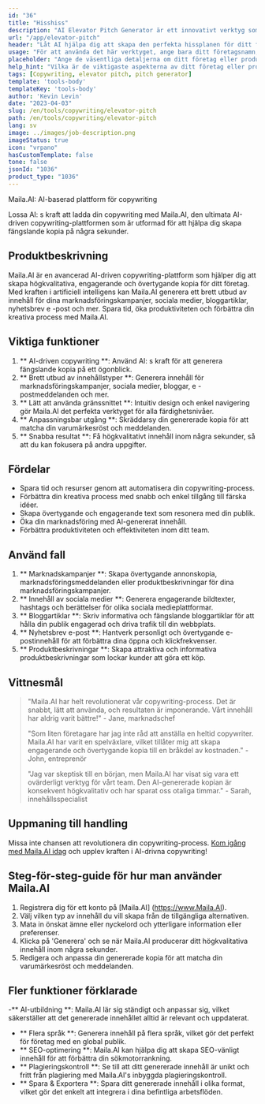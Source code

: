 ```yaml
---
id: "36"
title: "Hisshiss"
description: "AI Elevator Pitch Generator är ett innovativt verktyg som använder artificiell intelligens för att skapa övertygande och fängslande hissplaner för ditt företag, produkt eller tjänst.  Imponera potentiella kunder eller investerare med en kortfattad och engagerande tonhöjd som belyser de viktigaste aspekterna av ditt erbjudande, vilket gör att det sticker ut från tävlingen."
url: "/app/elevator-pitch"
header: "Låt AI hjälpa dig att skapa den perfekta hissplanen för ditt företag eller produkt."
usage: "För att använda det här verktyget, ange bara ditt företagsnamn, nyckelfunktioner och målgrupp.  Denna AI-generator kommer då att skapa en välgjord, kortfattad och övertygande hissplan som belyser de unika försäljningsställena för ditt företag eller produkt."
placeholder: "Ange de väsentliga detaljerna om ditt företag eller produkt, t.ex. företagsnamn, nyckelfunktioner, målgrupp, etc."
help_hint: "Vilka är de viktigaste aspekterna av ditt företag eller produkt som du vill fokusera på?  Ange några nyckelord relaterade till dessa aspekter, och vår AI kommer att skapa en engagerande hissplan baserad på din input."
tags: [Copywriting, elevator pitch, pitch generator]
template: 'tools-body'
templateKey: 'tools-body'
author: 'Kevin Levin'
date: "2023-04-03"
slug: /en/tools/copywriting/elevator-pitch
path: /en/tools/copywriting/elevator-pitch
lang: sv
image: ../images/job-description.png
imageStatus: true
icon: "vrpano"
hasCustomTemplate: false
tone: false
jsonId: "1036"
product_type: "1036"
---
```

Maila.AI: AI-baserad plattform för copywriting

Lossa AI: s kraft att ladda din copywriting med Maila.AI, den ultimata AI-driven copywriting-plattformen som är utformad för att hjälpa dig skapa fängslande kopia på några sekunder.

## Produktbeskrivning

Maila.AI är en avancerad AI-driven copywriting-plattform som hjälper dig att skapa högkvalitativa, engagerande och övertygande kopia för ditt företag.  Med kraften i artificiell intelligens kan Maila.AI generera ett brett utbud av innehåll för dina marknadsföringskampanjer, sociala medier, bloggartiklar, nyhetsbrev e -post och mer.  Spara tid, öka produktiviteten och förbättra din kreativa process med Maila.AI.

## Viktiga funktioner

1. ** AI-driven copywriting **: Använd AI: s kraft för att generera fängslande kopia på ett ögonblick.
 2. ** Brett utbud av innehållstyper **: Generera innehåll för marknadsföringskampanjer, sociala medier, bloggar, e -postmeddelanden och mer.
 3. ** Lätt att använda gränssnittet **: Intuitiv design och enkel navigering gör Maila.AI det perfekta verktyget för alla färdighetsnivåer.
 4. ** Anpassningsbar utgång **: Skräddarsy din genererade kopia för att matcha din varumärkesröst och meddelanden.
 5. ** Snabba resultat **: Få högkvalitativt innehåll inom några sekunder, så att du kan fokusera på andra uppgifter.

## Fördelar

- Spara tid och resurser genom att automatisera din copywriting-process.
- Förbättra din kreativa process med snabb och enkel tillgång till färska idéer.
- Skapa övertygande och engagerande text som resonera med din publik.
- Öka din marknadsföring med AI-genererat innehåll.
- Förbättra produktiviteten och effektiviteten inom ditt team.

## Använd fall

1. ** Marknadskampanjer **: Skapa övertygande annonskopia, marknadsföringsmeddelanden eller produktbeskrivningar för dina marknadsföringskampanjer.
 2. ** Innehåll av sociala medier **: Generera engagerande bildtexter, hashtags och berättelser för olika sociala medieplattformar.
 3. ** Bloggartiklar **: Skriv informativa och fängslande bloggartiklar för att hålla din publik engagerad och driva trafik till din webbplats.
 4. ** Nyhetsbrev e-post **: Hantverk personligt och övertygande e-postinnehåll för att förbättra dina öppna och klickfrekvenser.
 5. ** Produktbeskrivningar **: Skapa attraktiva och informativa produktbeskrivningar som lockar kunder att göra ett köp.

## Vittnesmål

> "Maila.AI har helt revolutionerat vår copywriting-process. Det är snabbt, lätt att använda, och resultaten är imponerande. Vårt innehåll har aldrig varit bättre!"  - Jane, marknadschef
 >
 > "Som liten företagare har jag inte råd att anställa en heltid copywriter. Maila.AI har varit en spelväxlare, vilket tillåter mig att skapa engagerande och övertygande kopia till en bråkdel av kostnaden."  - John, entreprenör
 >
 > "Jag var skeptisk till en början, men Maila.AI har visat sig vara ett ovärderligt verktyg för vårt team. Den AI-genererade kopian är konsekvent högkvalitativ och har sparat oss otaliga timmar."  - Sarah, innehållsspecialist

## Uppmaning till handling

Missa inte chansen att revolutionera din copywriting-process. [Kom igång med Maila.AI idag](https://www.Maila.AI) och upplev kraften i AI-drivna copywriting!

## Steg-för-steg-guide för hur man använder Maila.AI

1. Registrera dig för ett konto på [Maila.AI] (https://www.Maila.AI).
 2. Välj vilken typ av innehåll du vill skapa från de tillgängliga alternativen.
 3. Mata in önskat ämne eller nyckelord och ytterligare information eller preferenser.
 4. Klicka på 'Generera' och se när Maila.AI producerar ditt högkvalitativa innehåll inom några sekunder.
 5. Redigera och anpassa din genererade kopia för att matcha din varumärkesröst och meddelanden.

## Fler funktioner förklarade

-** AI-utbildning **: Maila.AI lär sig ständigt och anpassar sig, vilket säkerställer att det genererade innehållet alltid är relevant och uppdaterat.
 - ** Flera språk **: Generera innehåll på flera språk, vilket gör det perfekt för företag med en global publik.
 - ** SEO-optimering **: Maila.AI kan hjälpa dig att skapa SEO-vänligt innehåll för att förbättra din sökmotorrankning.
 - ** Plagieringskontroll **: Se till att ditt genererade innehåll är unikt och fritt från plagiering med Maila.AI's inbyggda plagieringskontroll.
 - ** Spara & Exportera **: Spara ditt genererade innehåll i olika format, vilket gör det enkelt att integrera i dina befintliga arbetsflöden.
